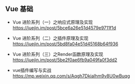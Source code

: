 ## Vue 基础

- Vue 进阶系列（一）之响应式原理及实现
  https://juejin.im/post/5bce6a26e51d4579e9711f1d
- Vue 进阶系列（二）之插件原理及实现
  https://juejin.im/post/5bd8fa04e51d45168b64f936
- Vue 进阶系列（三）之Render函数原理及实现
  https://juejin.im/post/5be2f0ae6fb9a049fa0f3dd2
  
- vue插件编写与实战
  https://mp.weixin.qq.com/s/Aqgh7Dkialhm9v8U0wBuqg